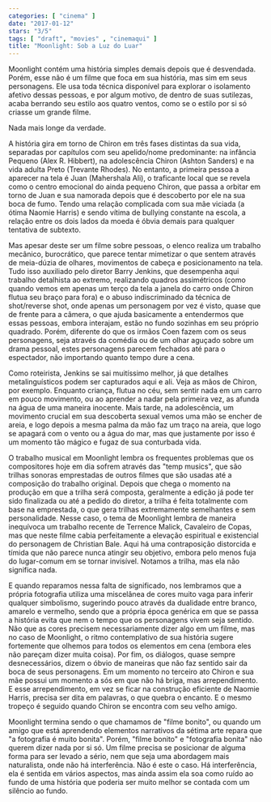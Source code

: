 ```yaml
---
categories: [ "cinema" ]
date: "2017-01-12"
stars: "3/5"
tags: [ "draft", "movies" , "cinemaqui" ]
title: "Moonlight: Sob a Luz do Luar"
---
```

Moonlight contém uma história simples demais depois que é desvendada. Porém, esse não é um filme que foca em sua história, mas sim em seus personagens. Ele usa toda técnica disponível para explorar o isolamento afetivo dessas pessoas, e por algum motivo, de dentro de suas sutilezas, acaba berrando seu estilo aos quatro ventos, como se o estilo por si só criasse um grande filme.

Nada mais longe da verdade.

A história gira em torno de Chiron em três fases distintas da sua vida, separadas por capítulos com seu apelido/nome predominante: na infância Pequeno (Alex R. Hibbert), na adolescência Chiron (Ashton Sanders) e na vida adulta Preto (Trevante Rhodes). No entanto, a primeira pessoa a aparecer na tela é Juan (Mahershala Ali), o traficante local que se revela como o centro emocional do ainda pequeno Chiron, que passa a orbitar em torno de Juan e sua namorada depois que é descoberto por ele na sua boca de fumo. Tendo uma relação complicada com sua mãe viciada (a ótima Naomie Harris) e sendo vítima de bullying constante na escola, a relação entre os dois lados da moeda é óbvia demais para qualquer tentativa de subtexto.

Mas apesar deste ser um filme sobre pessoas, o elenco realiza um trabalho mecânico, burocrático, que parece tentar mimetizar o que sentem através de meia-dúzia de olhares, movimentos de cabeça e posicionamento na tela. Tudo isso auxiliado pelo diretor Barry Jenkins, que desempenha aqui trabalho detalhista ao extremo, realizando quadros assimétricos (como quando vemos em apenas um terço da tela a janela do carro onde Chiron flutua seu braço para fora) e o abuso indiscriminado da técnica de shot/reverse shot, onde apenas um personagem por vez é visto, quase que de frente para a câmera, o que ajuda basicamente a entendermos que essas pessoas, embora interajam, estão no fundo sozinhas em seu próprio quadrado. Porém, diferente do que os irmãos Coen fazem com os seus personagens, seja através da comédia ou de um olhar aguçado sobre um drama pessoal, estes personagens parecem fechados até para o espectador, não importando quanto tempo dure a cena.

Como roteirista, Jenkins se sai muitíssimo melhor, já que detalhes metalinguísticos podem ser capturados aqui e ali. Veja as mãos de Chiron, por exemplo. Enquanto criança, flutua no céu, sem sentir nada em um carro em pouco movimento, ou ao aprender a nadar pela primeira vez, as afunda na água de uma maneira inocente. Mais tarde, na adolescência, um movimento crucial em sua descoberta sexual vemos uma mão se encher de areia, e logo depois a mesma palma da mão faz um traço na areia, que logo se apagará com o vento ou a água do mar, mas que justamente por isso é um momento tão mágico e fugaz de sua conturbada vida.

O trabalho musical em Moonlight lembra os frequentes problemas que os compositores hoje em dia sofrem através das "temp musics", que são trilhas sonoras emprestadas de outros filmes que são usadas até a composição do trabalho original. Depois que chega o momento na produção em que a trilha será composta, geralmente a edição já pode ter sido finalizada ou até a pedido do diretor, a trilha é feita totalmente com base na emprestada, o que gera trilhas extremamente semelhantes e sem personalidade. Nesse caso, o tema de Moonlight lembra de maneira inequívoca um trabalho recente de Terrence Malick, Cavaleiro de Copas, mas que neste filme cabia perfeitamente a elevação espiritual e existencial do personagem de Christian Bale. Aqui há uma contraposição distorcida e tímida que não parece nunca atingir seu objetivo, embora pelo menos fuja do lugar-comum em se tornar invisível. Notamos a trilha, mas ela não significa nada.

E quando reparamos nessa falta de significado, nos lembramos que a própria fotografia utiliza uma miscelânea de cores muito vaga para inferir qualquer simbolismo, sugerindo pouco através da dualidade entre branco, amarelo e vermelho, sendo que a própria época genérica em que se passa a história evita que nem o tempo que os personagens vivem seja sentido. Não que as cores precisem necessariamente dizer algo em um filme, mas no caso de Moonlight, o ritmo contemplativo de sua história sugere fortemente que olhemos para todos os elementos em cena (embora eles não pareçam dizer muita coisa). Por fim, os diálogos, quase sempre desnecessários, dizem o óbvio de maneiras que não faz sentido sair da boca de seus personagens. Em um momento no terceiro ato Chiron e sua mãe possui um momento a sós em que não há briga, mas arrependimento. E esse arrependimento, em vez se ficar na construção eficiente de Naomie Harris, precisa ser dita em palavras, o que quebra o encanto. E o mesmo tropeço é seguido quando Chiron se encontra com seu velho amigo.

Moonlight termina sendo o que chamamos de "filme bonito", ou quando um amigo que está aprendendo elementos narrativos da sétima arte repara que "a fotografia é muito bonita". Porém, "filme bonito" e "fotografia bonita" não querem dizer nada por si só. Um filme precisa se posicionar de alguma forma para ser levado a sério, nem que seja uma abordagem mais naturalista, onde não há interferência. Não é este o caso. Há interferência, ela é sentida em vários aspectos, mas ainda assim ela soa como ruído ao fundo de uma história que poderia ser muito melhor se contada com um silêncio ao fundo.
